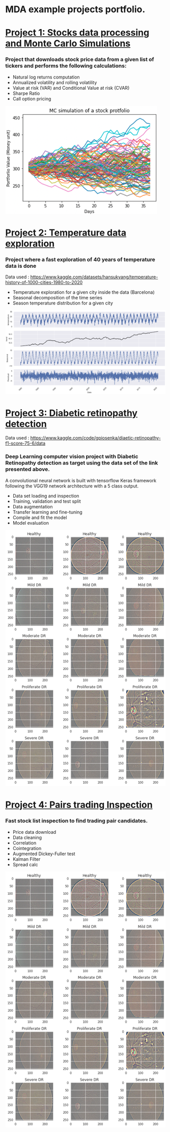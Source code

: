 # MDA example projects portfolio.

# [Project 1: Stocks data processing and Monte Carlo Simulations](https://github.com/mdaplaton/Stock-Data-fast-checks)

### Project that downloads stock price data from a given list of tickers and performs the following calculations:
 * Natural log returns computation
 * Annualized volatility and rolling volatility
 * Value at risk (VAR) and Conditional Value at risk (CVAR)
 * Sharpe Ratio
 * Call option pricing
 
 ![](https://github.com/mdaplaton/MDA_portfolio/blob/main/images/MC_simualtion.png?raw=true)
 
 
# [Project 2: Temperature data exploration](https://github.com/mdaplaton/TemperatureData_exploration)

### Project where a fast exploration of 40 years of temperature data is done

Data used : https://www.kaggle.com/datasets/hansukyang/temperature-history-of-1000-cities-1980-to-2020

* Temperature exploration for a given city inside the data (Barcelona)
* Seasonal decomposition of the time series
* Season temperature distribution for a given city

![](https://github.com/mdaplaton/MDA_portfolio/blob/main/images/Seasonal_Decompose.png?raw=true)


# [Project 3: Diabetic retinopathy detection](https://github.com/mdaplaton/Stock-Data-fast-checks)

Data used : https://www.kaggle.com/code/gpiosenka/diaetic-retinopathy-f1-score-75-6/data

### Deep Learning computer vision project with Diabetic Retinopathy detection as target using  the data set of the link presented above.
A convolutional neural network is built with tensorflow Keras framework following the VGG19 network architecture with a 5 class output.

* Data set loading and inspection
* Training, validation and test split
* Data augmentation 
* Transfer learning and fine-tuning
* Compile and fit the model 
* Model evaluation

![](https://github.com/mdaplaton/MDA_portfolio/blob/main/images/Retina%20Images.png?raw=true)


# [Project 4: Pairs trading Inspection](https://github.com/mdaplaton/PairsTradingInspection)

### Fast stock list inspection to find trading pair candidates.

* Price data download
* Data cleaning
* Correlation
* Cointegration
* Augmented Dickey-Fuller test
* Kalman Filter
* Spread calc

![](https://github.com/mdaplaton/MDA_portfolio/blob/main/images/Retina%20Images.png?raw=true)


